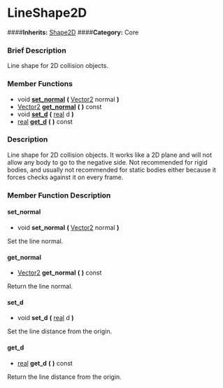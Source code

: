 #  LineShape2D  
####**Inherits:** [Shape2D](class_shape2d)
####**Category:** Core

###  Brief Description  
Line shape for 2D collision objects.

###  Member Functions 
  * void  **[set&#95;normal](#set_normal)**  **(** [Vector2](class_vector2) normal  **)**
  * [Vector2](class_vector2)  **[get&#95;normal](#get_normal)**  **(** **)** const
  * void  **[set&#95;d](#set_d)**  **(** [real](class_real) d  **)**
  * [real](class_real)  **[get&#95;d](#get_d)**  **(** **)** const

###  Description  
Line shape for 2D collision objects. It works like a 2D plane and will not allow any body to go to the negative side. Not recommended for rigid bodies, and usually not recommended for static bodies either because it forces checks against it on every frame.

###  Member Function Description  

#### <a name="set_normal">set_normal</a>
  * void  **set&#95;normal**  **(** [Vector2](class_vector2) normal  **)**

Set the line normal.

#### <a name="get_normal">get_normal</a>
  * [Vector2](class_vector2)  **get&#95;normal**  **(** **)** const

Return the line normal.

#### <a name="set_d">set_d</a>
  * void  **set&#95;d**  **(** [real](class_real) d  **)**

Set the line distance from the origin.

#### <a name="get_d">get_d</a>
  * [real](class_real)  **get&#95;d**  **(** **)** const

Return the line distance from the origin.
